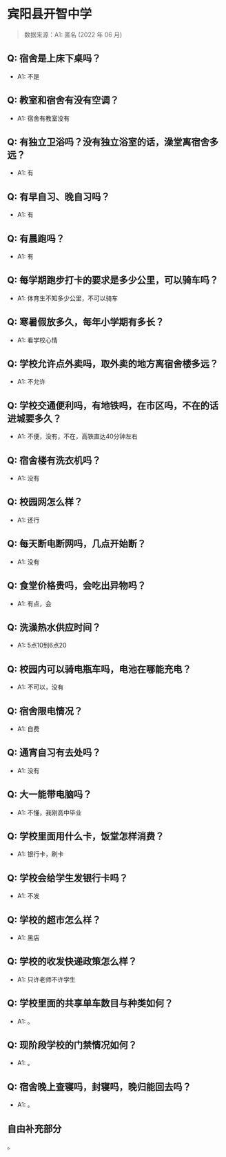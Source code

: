 # 宾阳县开智中学

> 数据来源：A1: 匿名 (2022 年 06 月)

## Q: 宿舍是上床下桌吗？

- A1: 不是

## Q: 教室和宿舍有没有空调？

- A1: 宿舍有教室没有

## Q: 有独立卫浴吗？没有独立浴室的话，澡堂离宿舍多远？

- A1: 有

## Q: 有早自习、晚自习吗？

- A1: 有

## Q: 有晨跑吗？

- A1: 有

## Q: 每学期跑步打卡的要求是多少公里，可以骑车吗？

- A1: 体育生不知多少公里，不可以骑车

## Q: 寒暑假放多久，每年小学期有多长？

- A1: 看学校心情

## Q: 学校允许点外卖吗，取外卖的地方离宿舍楼多远？

- A1: 不允许

## Q: 学校交通便利吗，有地铁吗，在市区吗，不在的话进城要多久？

- A1: 不便，没有，不在，高铁直达40分钟左右

## Q: 宿舍楼有洗衣机吗？

- A1: 没有

## Q: 校园网怎么样？

- A1: 还行

## Q: 每天断电断网吗，几点开始断？

- A1: 没有

## Q: 食堂价格贵吗，会吃出异物吗？

- A1: 有点，会

## Q: 洗澡热水供应时间？

- A1: 5点10到6点20

## Q: 校园内可以骑电瓶车吗，电池在哪能充电？

- A1: 不可以，没有

## Q: 宿舍限电情况？

- A1: 自费

## Q: 通宵自习有去处吗？

- A1: 没有

## Q: 大一能带电脑吗？

- A1: 不懂，我刚高中毕业

## Q: 学校里面用什么卡，饭堂怎样消费？

- A1: 银行卡，刷卡

## Q: 学校会给学生发银行卡吗？

- A1: 不发

## Q: 学校的超市怎么样？

- A1: 黑店

## Q: 学校的收发快递政策怎么样？

- A1: 只许老师不许学生

## Q: 学校里面的共享单车数目与种类如何？

- A1: 。

## Q: 现阶段学校的门禁情况如何？

- A1: 。

## Q: 宿舍晚上查寝吗，封寝吗，晚归能回去吗？

- A1: 。

## 自由补充部分

。